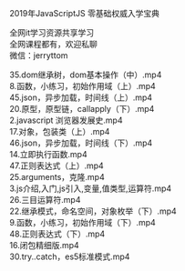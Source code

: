 2019年JavaScriptJS 零基础权威入学宝典

全网it学习资源共享学习<br>全网课程都有，欢迎私聊<br>微信：jerryttom<br>

35.dom继承树，dom基本操作（中）.mp4<br> 8.函数，小练习，初始作用域（上）.mp4<br> 45.json，异步加载，时间线（上）.mp4<br> 20.原型，原型链，callapply（下）.mp4<br> 2.javascript 浏览器发展史.mp4<br> 17.对象，包装类（上）.mp4<br> 46.json，异步加载，时间线（下）.mp4<br> 14.立即执行函数.mp4<br> 47.正则表达式（上）.mp4<br> 25.arguments，克隆.mp4<br> 3.js介绍,入门,js引入,变量,值类型,运算符.mp4<br> 26.三目运算符.mp4<br> 22.继承模式，命名空间，对象枚举（下）.mp4<br> 9.函数，小练习，初始作用域（下）.mp4<br> 48.正则表达式（下）.mp4<br> 16.闭包精细版.mp4<br> 30.try..catch，es5标准模式.mp4